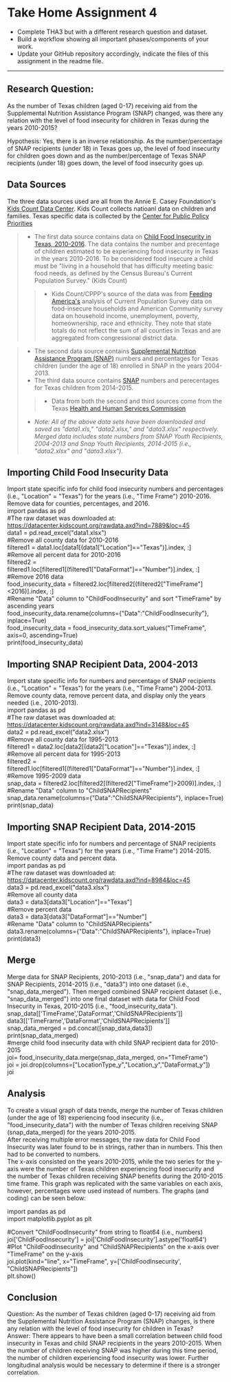 # **Take Home Assignment 4**
- Complete THA3 but with a different research question and dataset.
- Build a workflow showing all important phases/components of your work.
- Update your GitHub repository accordingly, indicate the files of this assignment in the readme file.
---

## **Research Question:** 
As the number of Texas children (aged 0-17) receiving aid from the Supplemental Nutrition Assistance Program (SNAP) changed, was there any relation with the level of food insecurity for children in Texas during the years 2010-2015?

Hypothesis: Yes, there is an inverse relationship. As the number/percentage of SNAP recipients (under 18) in Texas goes up, the level of food insecurity for children goes down and as the number/percentage of Texas SNAP recipients (under 18) goes down, the level of food insecurity goes up.

## **Data Sources**
The three data sources used are all from the Annie E. Casey Foundation's [Kids Count Data Center](https://datacenter.kidscount.org/). Kids Count collects natioanl data on children and families. Texas specific data is collected by the [Center for Public Policy Priorities](https://forabettertexas.org/kidscount.html)
> - The first data source contains data on [Child Food Insecurity in Texas, 2010-2016](https://datacenter.kidscount.org/data/tables/7889-child-food-insecurity?loc=45&loct=2#detailed/2/any/false/870,573,869,36,868,867,133/any/15218,15219). The data contains the number and precentage of children estimated to be experiencing food insecurity in Texas in the years 2010-2016. To be considered food insecure a child must be "living in a household that has difficulty meeting basic food needs, as defined by the Census Bureau's Current Population Survey." (Kids Count)
>> - Kids Count/CPPP's source of the data was from [Feeding America's](https://www.feedingamerica.org/) analysis of Current Population Survey data on food-insecure households and American Community survey data on household income, unemployment, poverty, homeownership, race and ethnicity. They note that state totals do not reflect the sum of all counties in Texas and are aggregated from congressional district data.

> - The second data source contains [Supplemental Nutrition Assistance Program (SNAP)](https://datacenter.kidscount.org/data/tables/3148-supplemental-nutrition-assistance-snap-formerly-food-stamps-recipients-0-17?loc=45&loct=2l) numbers and percentages for Texas children (under the age of 18) enrolled in SNAP in the years 2004-2013.
> - The third data source contains [SNAP](https://datacenter.kidscount.org/data/tables/8984-supplemental-nutrition-assistance-snap-formerly-food-stamps-recipients-0-17?loc=45&loct=2) numbers and perecentages for Texas children from 2014-2015.
>> - Data from both the second and third sources come from the Texas [Health and Human Services Commission](https://hhs.texas.gov) 
> - *Note: All of the above data sets have been downloaded and saved as "data1.xls," "data2.xlsx," and "data3.xlsx" respectively. Merged data includes state numbers from SNAP Youth Recipients, 2004-2013  and Snap Youth Recipients, 2014-2015 (i.e., "data2.xlsx" and "data3.xlsx").*

## **Importing Child Food Insecurity Data**
Import state specific info for child food insecurity numbers and percentages (i.e., "Location" = "Texas") for the years (i.e., "Time Frame") 2010-2016. Remove data for counties, percentages, and 2016.  
import pandas as pd  
#The raw dataset was downloaded at: https://datacenter.kidscount.org/rawdata.axd?ind=7889&loc=45  
data1 = pd.read_excel("data1.xlsx")  
#Remove all county data for 2010-2016  
filtered1 = data1.loc[data1[(data1["Location"]=="Texas")].index, :]  
 #Remove all percent data for 2010-2016  
filtered2 = filtered1.loc[filtered1[(filtered1["DataFormat"]=="Number")].index, :]  
 #Remove 2016 data  
food_insecurity_data = filtered2.loc[filtered2[(filtered2["TimeFrame"]<2016)].index, :]  
 #Rename "Data" column to "ChildFoodInsecurity" and sort "TimeFrame" by ascending years  
food_insecurity_data.rename(columns={"Data":"ChildFoodInsecurity"}, inplace=True)  
food_insecurity_data = food_insecurity_data.sort_values("TimeFrame", axis=0, ascending=True)  
print(food_insecurity_data)  


## **Importing SNAP Recipient Data, 2004-2013**
Import state specific info for numbers and percentage of SNAP recipients (i.e., "Location" = "Texas") for the years (i.e., "Time Frame") 2004-2013. Remove county data, remove percent data, and display only the years needed (i.e., 2010-2013).  
import pandas as pd  
 #The raw dataset was downloaded at: https://datacenter.kidscount.org/rawdata.axd?ind=3148&loc=45  
data2 = pd.read_excel("data2.xlsx")  
 #Remove all county data for 1995-2013  
filtered1 = data2.loc[data2[(data2["Location"]=="Texas")].index, :]  
 #Remove all percent data for 1995-2013  
filtered2 = filtered1.loc[filtered1[(filtered1["DataFormat"]=="Number")].index, :]  
 #Remove 1995-2009 data  
snap_data = filtered2.loc[filtered2[(filtered2["TimeFrame"]>2009)].index, :]  
 #Rename "Data" column to "ChildSNAPRecipients"  
snap_data.rename(columns={"Data":"ChildSNAPRecipients"}, inplace=True)  
print(snap_data)  

## **Importing SNAP Recipient Data, 2014-2015**
Import state specific info for numbers and percentage of SNAP recipients (i.e., "Location" = "Texas") for the years (i.e., "Time Frame") 2014-2015. Remove county data and percent data.  
import pandas as pd  
 #The raw dataset was downloaded at: https://datacenter.kidscount.org/rawdata.axd?ind=8984&loc=45  
data3 = pd.read_excel("data3.xlsx")  
#Remove all county data  
data3 = data3[data3["Location"]=="Texas"]  
#Remove percent data  
data3 = data3[data3["DataFormat"]=="Number"]  
#Rename "Data" column to "ChildSNAPRecipients"  
data3.rename(columns={"Data":"ChildSNAPRecipients"}, inplace=True)  
print(data3)  

## **Merge**
Merge data for SNAP Recipients, 2010-2013 (i.e., "snap_data") and data for SNAP Recipients, 2014-2015 (i.e., "data3") into one dataset (i.e., "snap_data_merged"). Then merged combined SNAP recipient dataset (i.e., "snap_data_merged") into one final dataset with data for Child Food Insecurity in Texas, 2010-2015 (i.e., "food_insecurity_data").  
snap_data[['TimeFrame','DataFormat','ChildSNAPRecipients']]  
data3[['TimeFrame','DataFormat','ChildSNAPRecipients']]  
snap_data_merged = pd.concat([snap_data,data3])  
print(snap_data_merged)  
 #merge child food insecurity data with child SNAP recipient data for 2010-2015  
joi= food_insecurity_data.merge(snap_data_merged, on="TimeFrame")  
joi = joi.drop(columns=["LocationType_y","Location_y","DataFormat_y"])  
joi  

## **Analysis**
To create a visual graph of data trends, merge the number of Texas children (under the age of 18) experiencing food insecurity (i.e., "food_insecurity_data") with the number of Texas children receiving SNAP (snap_data_merged) for the years 2010-2015.  
After receiving multiple error messages, the raw data for Child Food Insecurity was later found to be in strings, rather than in numbers. This then had to be converted to numbers.  
The x-axis consisted on the years 2010-2015, while the two series for the y-axis were the number of Texas children experiencing food insecurity and the number of Texas children receiving SNAP benefits during the 2010-2015 time frame. This graph was replicated with the same variables on each axis, however, percentages were used instead of numbers. The graphs (and coding) can be seen below:  

import pandas as pd  
import matplotlib.pyplot as plt  

 #Convert "ChildFoodInsecurity" from string to float64 (i.e., numbers)  
joi['ChildFoodInsecurity'] = joi['ChildFoodInsecurity'].astype('float64')   
 #Plot "ChildFoodInsecurity" and "ChildSNAPRecipients" on the x-axis over "TimeFrame" on the y-axis  
joi.plot(kind="line", x="TimeFrame", y=['ChildFoodInsecurity', "ChildSNAPRecipients"])  
plt.show()  

## **Conclusion**
Question: As the number of Texas children (aged 0-17) receiving aid from the Supplemental Nutrition Assistance Program (SNAP) changes, is there any relation with the level of food insecurity for children in Texas?  
Answer: There appears to have been a small correlation between child food insecurity in Texas and child SNAP recipients in the years 2010-2015. When the number of children receiving SNAP was higher during this time period, the number of children experiencing food insecurity was lower. Further longitudinal analysis would be necessary to determine if there is a stronger correlation.  
